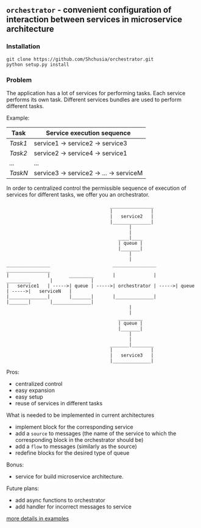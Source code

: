 ## ``orchestrator`` - convenient configuration of interaction between services in microservice architecture

### Installation

```commandline
git clone https://github.com/Shchusia/orchestrator.git
python setup.py install
```

### Problem

The application has a lot of services for performing tasks. Each service performs its own task. Different services bundles are used to perform different tasks.

Example:

Task | Service execution sequence 
--- | --- 
*Task1* | service1 -> service2 -> service3
*Task2* | service2 -> service4 -> service1
*...* | ...
*TaskN* | service3 -> service2 -> ... -> serviceM
    
In order to centralized control the permissible sequence of execution of services for different tasks, we offer you an orchestrator.

```text
                                      ________________
                                      |              |
                                      |   service2   |
                                      |______________|
                                             |
                                             |                                       
                                         ____|____                                       
                                         | queue |                                       
                                         |_______|  
                                             |                                                                                                                        
                                             |
________________                       ________________                       ________________
|              |       _________       |              |       _________       |              |
|   service1   | ----->| queue | ----->| orchestrator | ----->| queue | ----->|   serviceN   |
|______________|       |_______|       |______________|       |_______|       |______________|
                                             |
                                             |                                       
                                         _________                                       
                                         | queue |                                       
                                         |_______|  
                                             |
                                             |                                                                                                                        
                                      _______|________
                                      |              |
                                      |   service3   |
                                      |______________|

```


Pros:
* centralized control
* easy expansion
* easy setup
* reuse of services in different tasks

What is needed to be implemented in current architectures
* implement block for the corresponding service
* add a `source` to messages (the name of the service to which the corresponding block in the orchestrator should be)
* add a `flow` to messages (similarly as the source)
* redefine blocks for the desired type of queue

Bonus:
* service for build microservice architecture.

Future plans:
* add async functions to orchestrator
* add handler for incorrect messages to service

[more details in examples](https://github.com/Shchusia/orchestrator/blob/develop/examples)
